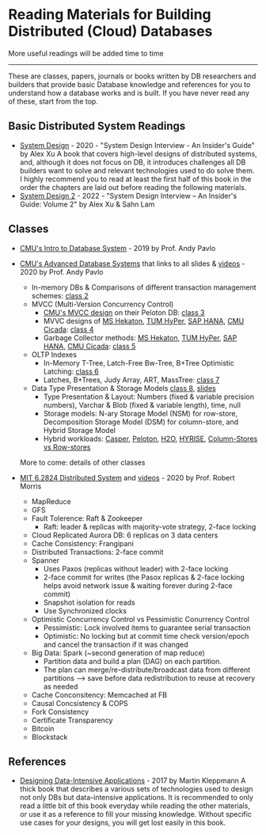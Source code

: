 # Reading Materials for Building Distributed (Cloud) Databases

More useful readings will be added time to time

--------------------------------------

These are classes, papers, journals or books written by DB researchers and builders that provide basic Database knowledge and references for you to understand how a database works and is built. If you have never read any of these, start from the top.


## Basic Distributed System Readings
* [System Design](https://www.amazon.com/System-Design-Interview-Insiders-Guide-ebook/dp/B08B3FWYBX) - 2020 - "System Design Interview - An Insider's Guide" by Alex Xu
A book that covers high-level designs of distributed systems, and, although it does not focus on DB, it introduces challenges all DB builders want to solve and relevant technologies used to do solve them. I highly recommend you to read at least the first half of this book in the order the chapters are laid out before reading the following materials.
* [System Design 2](https://www.amazon.com/System-Design-Interview-Insiders-Guide-ebook/dp/B0CR977BQH/) - 2022 - "System Design Interview – An Insider's Guide: Volume 2" by Alex Xu & Sahn Lam

## Classes

* [CMU's Intro to Database System](https://www.youtube.com/playlist?list=PLSE8ODhjZXjbohkNBWQs_otTrBTrjyohi) - 2019 by Prof. Andy Pavlo

* [CMU's Advanced Database Systems](https://15721.courses.cs.cmu.edu/spring2020/schedule.html) that links to all slides & [videos](https://www.youtube.com/playlist?list=PLSE8ODhjZXjasmrEd2_Yi1deeE360zv5O) - 2020 by Prof. Andy Pavlo
    * In-memory DBs & Comparisons of different transaction management schemes: [class 2](https://www.youtube.com/watch?v=a70jRWLjQFk&list=PLSE8ODhjZXjasmrEd2_Yi1deeE360zv5O&index=2)
    * MVCC (Multi-Version Concurrency Control)
        * [CMU's MVCC design](https://15721.courses.cs.cmu.edu/spring2019/papers/03-mvcc1/wu-vldb2017.pdf) on their Peloton DB: [class 3](https://www.youtube.com/watch?v=1Od_SuOQshM&list=PLSE8ODhjZXjasmrEd2_Yi1deeE360zv5O&index=3)
         * MVVC designs of [MS Hekaton](http://pages.cs.wisc.edu/~yxy/cs839-s20/papers/Hekaton-Sigmod2013-final.pdf), 
[TUM HyPer](http://www.cs.albany.edu/~jhh/courses/readings/kemper.icde11.memory.pdf), [SAP HANA](https://www.cs.cmu.edu/~pavlo/courses/fall2013/static/papers/p731-sikka.pdf), [CMU Cicada](https://15721.courses.cs.cmu.edu/spring2019/papers/04-mvcc2/lim-sigmod2017.pdf): [class 4](https://www.youtube.com/watch?v=DjWo8ixF9QY&list=PLSE8ODhjZXjasmrEd2_Yi1deeE360zv5O&index=4)
         * Garbage Collector methods: [MS Hekaton](http://pages.cs.wisc.edu/~yxy/cs839-s20/papers/Hekaton-Sigmod2013-final.pdf), [TUM HyPer](https://db.in.tum.de/~boettcher/p128-boettcher.pdf), [SAP HANA](https://www.researchgate.net/profile/Seongyun-Ko/publication/304021444_Hybrid_Garbage_Collection_for_Multi-Version_Concurrency_Control_in_SAP_HANA/links/5d5b7fd592851c37636bd897/Hybrid-Garbage-Collection-for-Multi-Version-Concurrency-Control-in-SAP-HANA.pdf), [CMU Cicada](https://15721.courses.cs.cmu.edu/spring2019/papers/04-mvcc2/lim-sigmod2017.pdf): [class 5](https://www.youtube.com/watch?v=8cwokv2y-c4&list=PLSE8ODhjZXjasmrEd2_Yi1deeE360zv5O&index=5)
    * OLTP Indexes
        * In-Memory T-Tree, Latch-Free Bw-Tree, B+Tree Optimistic Latching: [class 6](https://www.youtube.com/watch?v=asyvZHhpMOY&list=PLSE8ODhjZXjasmrEd2_Yi1deeE360zv5O&index=6)
        * Latches, B+Trees, Judy Array, ART, MassTree: [class 7](https://www.youtube.com/watch?v=N6rhECUjdaI&list=PLSE8ODhjZXjasmrEd2_Yi1deeE360zv5O&index=7)
    * Data Type Presentation & Storage Models [class 8](https://www.youtube.com/watch?v=y6qFHu0YKMM&t=3692s), [slides](https://15721.courses.cs.cmu.edu/spring2020/slides/08-storage.pdf)
        * Type Presentation & Layout: Numbers (fixed & variable precision numbers), Varchar & Blob (fixed & variable length), time, null
        * Storage models: N-ary Storage Model (NSM) for row-store, Decomposition Storage Model (DSM) for column-store, and Hybrid Storage Model 
        * Hybrid workloads: [Casper](https://dl.acm.org/doi/pdf/10.14778/3358701.3358707?casa_token=zJVMHwuD6LQAAAAA:RdB_xUnAfrcFnnK4PTN1PFm0M3ZOJXQ0jUa3vhzy0t7DAWcF_Tntk9J_LGOKmfpRE47qBDDBohmqkA), [Peloton](https://15721.courses.cs.cmu.edu/spring2020/papers/08-storage/arulraj-sigmod2016.pdf), [H2O](https://15721.courses.cs.cmu.edu/spring2020/papers/08-storage/h2o.pdf), [HYRISE](https://15721.courses.cs.cmu.edu/spring2020/papers/08-storage/p105-grund.pdf), [Column-Stores vs Row-stores](https://15721.courses.cs.cmu.edu/spring2020/papers/08-storage/p967-abadi.pdf)

    More to come: details of other classes
* [MIT 6.2824 Distributed System](http://nil.csail.mit.edu/6.824/2020/) and [videos](https://www.youtube.com/@6.824) - 2020 by Prof. Robert Morris
   - MapReduce
   - GFS
   - Fault Tolerence: Raft & Zookeeper
      - Raft: leader & replicas with majority-vote strategy, 2-face locking
   - Cloud Replicated Aurora DB: 6 replicas on 3 data centers
   - Cache Consistency: Frangipani
   - Distributed Transactions: 2-face commit
   - Spanner
     - Uses Paxos (replicas without leader) with 2-face locking
     - 2-face commit for writes (the Pasox replicas & 2-face locking helps avoid network issue & waiting forever during 2-face commit)
     - Snapshot isolation for reads
     - Use Synchronized clocks 
   - Optimistic Concurrency Control vs Pessimistic Conurrency Control
     - Pessimistic: Lock involved items to guarantee serial transaction
     - Optimistic: No locking but at commit time check version/epoch and cancel the transaction if it was changed
   - Big Data: Spark (~second generation of map reduce) 
     - Partition data and build a plan (DAG) on each partition. 
     - The plan can merge/re-distribute/broadcast data from different partitions --> save before data redistribution to reuse at recovery as needed
   - Cache Conconsitency: Memcached at FB
   - Causal Concsistency & COPS
   - Fork Consistency
   - Certificate Transparency
   - Bitcoin
   - Blockstack
## References

* [Designing Data-Intensive Applications](https://www.amazon.com/Designing-Data-Intensive-Applications-Reliable-Maintainable/dp/1449373321) - 2017 by Martin Kleppmann
A thick book that describes a various sets of technologies used to design not only DBs but data-intensive applications. It is recommended to only read a little bit of this book everyday while reading the other materials, or use it as a reference to fill your missing knowledge. Without specific use cases for your designs, you will get lost easily in this book.
